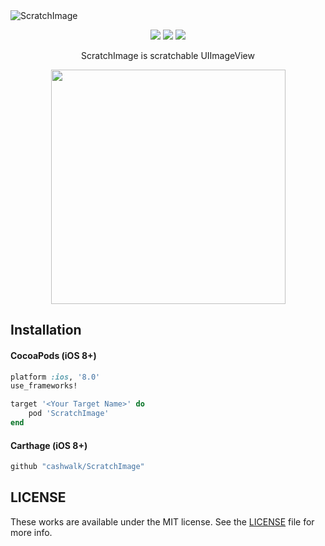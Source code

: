 <img alt="ScratchImage" src="https://user-images.githubusercontent.com/15151687/42455098-3ef39ce2-83cc-11e8-8523-2312d555e524.png" style="max-width: 100%">

<p align="center">
<img src="https://img.shields.io/badge/Swift-4.2-orange.svg">
<a href="https://cocoapods.org/pods/ScratchImage"><img src="https://img.shields.io/cocoapods/v/ScratchImage.svg?style=flat"></a>
<a href="https://github.com/Carthage/Carthage"><img src="https://img.shields.io/badge/Carthage-compatible-4BC51D.svg?style=flat"></a>
</p>

<p align="center">
ScratchImage is scratchable UIImageView
</p>
<p align="center">
<img width="375" src="https://user-images.githubusercontent.com/15151687/40161385-9b31ed20-59eb-11e8-849a-47ace71710e6.png">
</p>


## Installation

#### CocoaPods (iOS 8+)

```ruby
platform :ios, '8.0'
use_frameworks!

target '<Your Target Name>' do
    pod 'ScratchImage'
end
```

#### Carthage (iOS 8+)

```ruby
github "cashwalk/ScratchImage"
```


## LICENSE

These works are available under the MIT license. See the [LICENSE][license] file
for more info.

[license]: LICENSE
